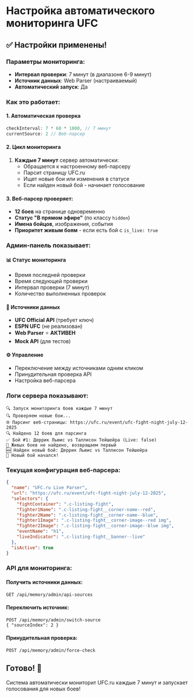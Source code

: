 # Настройка автоматического мониторинга UFC

## ✅ Настройки применены!

### Параметры мониторинга:
- **Интервал проверки**: 7 минут (в диапазоне 6-9 минут)
- **Источник данных**: Web Parser (настраиваемый)
- **Автоматический запуск**: Да

### Как это работает:

#### 1. Автоматическая проверка
```javascript
checkInterval: 7 * 60 * 1000, // 7 минут
currentSource: 2 // Веб-парсер
```

#### 2. Цикл мониторинга
1. **Каждые 7 минут** сервер автоматически:
   - Обращается к настроенному веб-парсеру
   - Парсит страницу UFC.ru
   - Ищет новые бои или изменения в статусе
   - Если найден новый бой - начинает голосование

#### 3. Веб-парсер проверяет:
- **12 боев** на странице одновременно
- **Статус "В прямом эфире"** (по классу `hidden`)
- **Имена бойцов**, изображения, события
- **Приоритет живым боям** - если есть бой с `is_live: true`

### Админ-панель показывает:

#### 📊 Статус мониторинга
- Время последней проверки
- Время следующей проверки  
- Интервал проверки (7 минут)
- Количество выполненных проверок

#### 🔄 Источники данных
- **UFC Official API** (требует ключ)
- **ESPN UFC** (не реализован)
- **Web Parser** ⭐ **АКТИВЕН**
- **Mock API** (для тестов)

#### ⚙️ Управление
- Переключение между источниками одним кликом
- Принудительная проверка API
- Настройка веб-парсера

### Логи сервера показывают:

```
🔍 Запуск мониторинга боев каждые 7 минут
🔍 Проверяем новые бои...
🌐 Парсинг веб-страницы: https://ufc.ru/event/ufc-fight-night-july-12-2025
🔍 Найдено 12 боев для парсинга
✅ Бой #1: Деррик Льюис vs Таллисон Тейшейра (Live: false)
📄 Живых боев не найдено, возвращаем первый
🆕 Найден новый бой: Деррик Льюис vs Таллисон Тейшейра
🥊 Новый бой начался!
```

### Текущая конфигурация веб-парсера:

```json
{
  "name": "UFC.ru Live Parser",
  "url": "https://ufc.ru/event/ufc-fight-night-july-12-2025",
  "selectors": {
    "fightContainer": ".c-listing-fight",
    "fighter1Name": ".c-listing-fight__corner-name--red",
    "fighter2Name": ".c-listing-fight__corner-name--blue",
    "fighter1Image": ".c-listing-fight__corner-image--red img",
    "fighter2Image": ".c-listing-fight__corner-image--blue img",
    "eventName": "h1",
    "liveIndicator": ".c-listing-fight__banner--live"
  },
  "isActive": true
}
```

### API для мониторинга:

#### Получить источники данных:
```
GET /api/memory/admin/api-sources
```

#### Переключить источник:
```
POST /api/memory/admin/switch-source
{ "sourceIndex": 2 }
```

#### Принудительная проверка:
```
POST /api/memory/admin/force-check
```

## Готово! 🎯

Система автоматически мониторит UFC.ru каждые 7 минут и запускает голосования для новых боев! 
